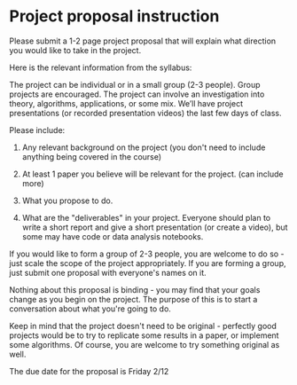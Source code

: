 # Project proposal instruction

Please submit a 1-2 page project proposal that will explain what direction you would like to take in the project.

Here is the relevant information from the syllabus:

The project can be individual or in a small group (2-3 people). Group projects are encouraged. The project can involve an investigation into theory, algorithms, applications, or some mix. We’ll have project presentations (or recorded presentation videos) the last few days of class.

Please include:

1. Any relevant background on the project (you don't need to include anything being covered in the course)

2. At least 1 paper you believe will be relevant for the project. (can include more)

3. What you propose to do.

4. What are the "deliverables" in your project.  Everyone should plan to write a short report and give a short presentation (or create a video), but some may have code or data analysis notebooks.

If you would like to form a group of 2-3 people, you are welcome to do so - just scale the scope of the project appropriately.  If you are forming a group, just submit one proposal with everyone's names on it.

Nothing about this proposal is binding - you may find that your goals change as you begin on the project.  The purpose of this is to start a conversation about what you're going to do.

Keep in mind that the project doesn't need to be original - perfectly good projects would be to try to replicate some results in a paper, or implement some algorithms.  Of course, you are welcome to try something original as well.

The due date for the proposal is Friday 2/12
